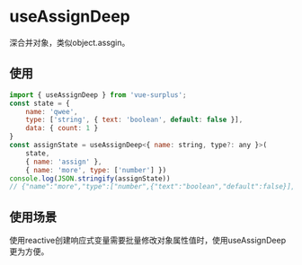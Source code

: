 # useAssignDeep

深合并对象，类似object.assgin。

## 使用

```js
import { useAssignDeep } from 'vue-surplus';
const state = {
    name: 'qwee',
    type: ['string', { text: 'boolean', default: false }],
    data: { count: 1 }
}
const assignState = useAssignDeep<{ name: string, type?: any }>(
    state,
    { name: 'assign' },
    { name: 'more', type: ['number'] })
console.log(JSON.stringify(assignState)) 
// {"name":"more","type":["number",{"text":"boolean","default":false}],"data":{"count":1}}
```

## 使用场景

使用reactive创建响应式变量需要批量修改对象属性值时，使用useAssignDeep更为方便。
